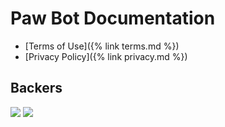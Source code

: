 # Paw Bot Documentation

* [Terms of Use]({% link terms.md %})
* [Privacy Policy]({% link privacy.md %})

## Backers

[![](https://opencollective.com/paw-bot/organizations.svg?avatarHeight=36&width=600)](https://opencollective.com/paw-bot)
[![](https://opencollective.com/paw-bot/individuals.svg?avatarHeight=36&width=600)](https://opencollective.com/paw-bot)
